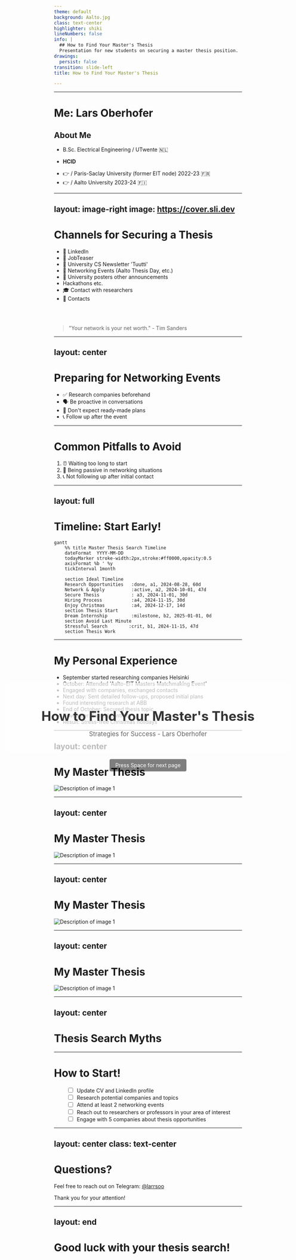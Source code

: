 ```yaml
---
theme: default
background: Aalto.jpg
class: text-center
highlighter: shiki
lineNumbers: false
info: |
  ## How to Find Your Master's Thesis
  Presentation for new students on securing a master thesis position.
drawings:
  persist: false
transition: slide-left
title: How to Find Your Master's Thesis

---
```


<div style="position: absolute; top: 50%; left: 50%; transform: translate(-50%, -50%); text-align: center; width: 80%;">
  <div style="background: rgba(255, 255, 255, 0.7); padding: 20px; border-radius: 10px;">
    <h1 style="color: #333; margin-bottom: 10px; font-size: 2.5em;">How to Find Your Master's Thesis</h1>
    <p style="color: #666; font-size: 1.2em;">Strategies for Success - Lars Oberhofer</p>
  </div>
  <div @click="$slidev.nav.next" style="padding: 0.5rem 1rem; background-color: rgba(0, 0, 0, 0.5); border-radius: 0.25rem; color: white; cursor: pointer; margin-top: 20px; display: inline-block;">
    Press Space for next page <carbon:arrow-right class="inline"/>
  </div>
</div>

---


# Me: Lars Oberhofer

## About Me

<v-clicks>

- B.Sc. Electrical Engineering / UTwente 🇳🇱
* **HCID** 
- 👉 / Paris-Saclay University (former EIT node) 2022-23 🇫🇷
- 👉 / Aalto University 2023-24 🇫🇮

</v-clicks>


---
layout: image-right
image: https://cover.sli.dev
---

# Channels for Securing a Thesis

<v-clicks>

- 🔗 LinkedIn
- 💼 JobTeaser
- 📰 University CS Newsletter 'Tuutti'
- 🤝 Networking Events (Aalto Thesis Day, etc.)
- 📌 University posters other announcements
- <carbon-collaborate /> Hackathons etc. 
- 🎓 Contact with researchers
- 👥 Contacts


</v-clicks>

<br>
<br>

> "Your network is your net worth." - Tim Sanders



---
layout: center
---

# Preparing for Networking Events

<v-clicks>

- ✅ Research companies beforehand
- 🗣️ Be proactive in conversations
- 🚫 Don't expect ready-made plans
- 📞 Follow up after the event

</v-clicks>

---


# Common Pitfalls to Avoid

<v-clicks>

1. ⏰ Waiting too long to start
2. 🐢 Being passive in networking situations
3. 📞 Not following up after initial contact

</v-clicks>


---
layout: full
---

# Timeline: Start Early!

```mermaid
gantt
    %% title Master Thesis Search Timeline
    dateFormat  YYYY-MM-DD
    todayMarker stroke-width:2px,stroke:#ff0000,opacity:0.5
    axisFormat %b ' %y
    tickInterval 1month

    section Ideal Timeline
    Research Opportunities   :done, a1, 2024-08-28, 60d
    Network & Apply          :active, a2, 2024-10-01, 47d
    Secure Thesis            : a3, 2024-11-01, 30d
    Hiring Process           :a4, 2024-11-15, 30d
    Enjoy Christmas          :a4, 2024-12-17, 14d
    section Thesis Start
    Dream Internship         :milestone, b2, 2025-01-01, 0d
    section Avoid Last Minute
    Stressful Search        :crit, b1, 2024-11-15, 47d
    section Thesis Work
```

---

# My Personal Experience 

<v-clicks>

- September started researching companies Helsinki
- October: Attended 'Aalto-EIT Masters Matchmaking Event'
- Engaged with companies, exchanged contacts
- Next day: Sent detailed follow-ups, proposed initial plans
- Found interesting research at ABB
- End of October: Secured thesis topic
- November: Signed contract
- Result: Stress-free Christmas holidays

</v-clicks>

---
layout: center
---
# My Master Thesis

<v-clicks>

<div>
  <img src="/pictures/overview.png" alt="Description of image 1">
 </div>
 
 </v-clicks>


---
layout: center
---
# My Master Thesis

 <div>
    <img src="/pictures/question.png" alt="Description of image 1">
 </div>

---
layout: center
---
# My Master Thesis

<div>
  <img src="/pictures/methods.png" alt="Description of image 1">
</div>


---
layout: center
---
# My Master Thesis

<div>
  <img src="/pictures/prototype.png" alt="Description of image 1">
</div>


---
layout: center
---

# Thesis Search Myths

<v-clicks>

<ThesisMyths />

</v-clicks>


---


# How to Start!

<style>
.checklist li {
  list-style-type: none;
  margin-left: -1em;
}
.checklist li input[type="checkbox"] {
  margin-right: 0.5em;
  margin-top: 0.25em;
}
</style>

<div grid="~ cols-2 gap-4">
<div>

<ul class="checklist">
<v-clicks>

- <input type="checkbox" /> Update CV and LinkedIn profile
- <input type="checkbox" /> Research potential companies and topics
- <input type="checkbox" /> Attend at least 2 networking events
- <input type="checkbox" /> Reach out to researchers or professors in your area of interest
- <input type="checkbox" /> Engage with 5 companies about thesis opportunities

</v-clicks></ul>

</div>

<div>


<Tweet id="1137843064498733058" scale="0.65" />


</div>
</div>




---
layout: center
class: text-center
---

# Questions?

Feel free to reach out on Telegram:
[@larrsoo](https://t.me/larrsoo)

<div class="pt-12">
  <span @click="$slidev.nav.next" class="px-2 py-1 rounded cursor-pointer" hover="bg-white bg-opacity-10">
    Thank you for your attention! <carbon-send class="inline ml-2"/>
  </span>
</div>

---
layout: end
---

# Good luck with your thesis search!


